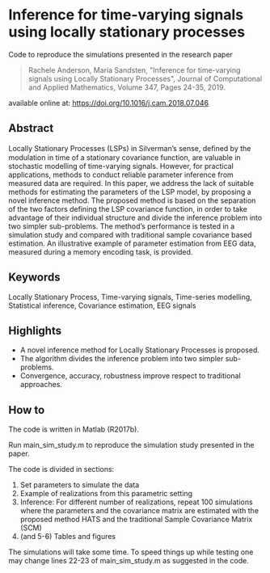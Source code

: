 
Inference for time-varying signals using locally stationary processes
=====================================================================

Code to reproduce the simulations presented in the research paper

> Rachele Anderson, Maria Sandsten, "Inference for time-varying signals using Locally Stationary Processes", Journal of Computational and Applied Mathematics, Volume 347, Pages 24-35, 2019.

available online at: https://doi.org/10.1016/j.cam.2018.07.046

Abstract
--------
Locally Stationary Processes (LSPs) in Silverman’s sense, deﬁned by the modulation in time of a stationary covariance function, are valuable in stochastic modelling of time-varying signals. However, for practical applications, methods to conduct reliable parameter inference from measured data are required. In this paper, we address the lack of suitable methods for estimating the parameters of the LSP model, by proposing a novel inference method. The proposed method is based on the separation of the two factors defining the LSP covariance function, in order to take advantage of their individual structure and divide the inference problem into two simpler sub-problems. The method’s performance is tested in a simulation study and compared with traditional sample covariance based estimation. An illustrative example of parameter estimation from EEG data, measured during a memory encoding task, is provided.

Keywords
--------
Locally Stationary Process, Time-varying signals, Time-series modelling, Statistical inference, Covariance estimation, EEG signals

Highlights
----------
- A novel inference method for Locally Stationary Processes is proposed.
- The algorithm divides the inference problem into two simpler sub-problems. 
- Convergence, accuracy, robustness improve respect to traditional approaches. 

How to
------
The code is written in Matlab (R2017b). 

Run main_sim_study.m to reproduce the simulation study presented in the paper.

The code is divided in sections:

1. Set parameters to simulate the data
2. Example of realizations from this parametric setting
3. Inference: For different number of realizations, repeat 100 simulations where the parameters and the covariance matrix are estimated with the proposed method HATS and the traditional Sample Covariance Matrix (SCM)
4. (and 5-6) Tables and figures 

The simulations will take some time. To speed things up while testing one may change lines 22-23 of main_sim_study.m as suggested in the code.


